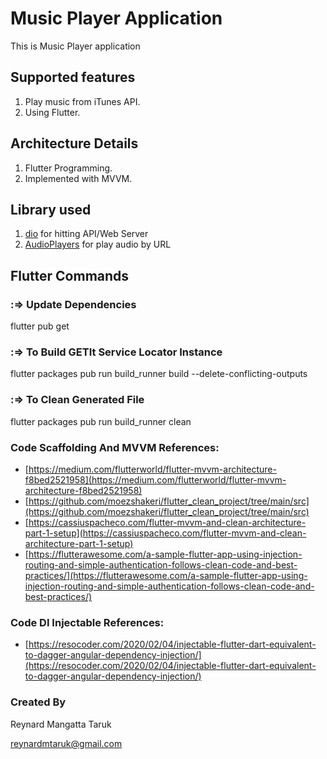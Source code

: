 # Music Player Application

This is Music Player application

## Supported features
1. Play music from iTunes API.
2. Using Flutter.

## Architecture Details
1. Flutter Programming.
2. Implemented with MVVM.

## Library used
1. [dio](https://pub.dev/packages/dio) for hitting API/Web Server
2. [AudioPlayers](https://pub.dev/packages/audioplayers) for play audio by URL

## Flutter Commands
### :=> Update Dependencies
flutter pub get
### :=> To Build GETIt Service Locator Instance
flutter packages pub run build_runner build --delete-conflicting-outputs
### :=> To Clean Generated File
flutter packages pub run build_runner clean

### Code Scaffolding And MVVM References:
- [https://medium.com/flutterworld/flutter-mvvm-architecture-f8bed2521958](https://medium.com/flutterworld/flutter-mvvm-architecture-f8bed2521958)
- [https://github.com/moezshakeri/flutter_clean_project/tree/main/src](https://github.com/moezshakeri/flutter_clean_project/tree/main/src)
- [https://cassiuspacheco.com/flutter-mvvm-and-clean-architecture-part-1-setup](https://cassiuspacheco.com/flutter-mvvm-and-clean-architecture-part-1-setup)
- [https://flutterawesome.com/a-sample-flutter-app-using-injection-routing-and-simple-authentication-follows-clean-code-and-best-practices/](https://flutterawesome.com/a-sample-flutter-app-using-injection-routing-and-simple-authentication-follows-clean-code-and-best-practices/)
### Code DI Injectable References:
- [https://resocoder.com/2020/02/04/injectable-flutter-dart-equivalent-to-dagger-angular-dependency-injection/](https://resocoder.com/2020/02/04/injectable-flutter-dart-equivalent-to-dagger-angular-dependency-injection/)


### Created By
Reynard Mangatta Taruk

reynardmtaruk@gmail.com